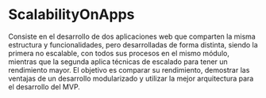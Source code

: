 # ScalabilityOnApps

Consiste en el desarrollo de dos aplicaciones web que comparten la misma estructura y funcionalidades, pero desarrolladas de forma distinta, siendo la primera no escalable, con todos sus procesos en el mismo módulo, mientras que la segunda aplica técnicas de escalado para tener un rendimiento mayor. El objetivo es comparar su rendimiento, demostrar las ventajas de un desarrollo modularizado y utilizar la mejor arquitectura para el desarrollo del MVP.
